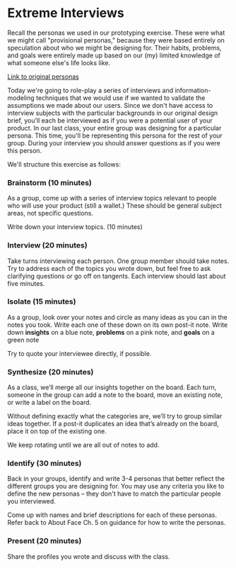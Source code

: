 # Extreme Interviews

Recall the personas we used in our prototyping exercise. These were what we might call "provisional personas," because they were based entirely on speculation about who we might be designing for. Their habits, problems, and goals were entirely made up based on our (my) limited knowledge of what someone else's life looks like.

[Link to original personas](../extreme-personas/personas.pdf)

Today we're going to role-play a series of interviews and information-modeling  techniques that we would use if we wanted to validate the assumptions we made about our users. Since we don't have access to interview subjects with the particular backgrounds in our original design brief, you'll each be interviewed as if you were a potential user of your product. In our last class, your entire group was designing for a particular persona. This time, you'll be representing this persona for the rest of your group. During your interview you should answer questions as if you were this person.

We'll structure this exercise as follows:

### Brainstorm (10 minutes)
As a group, come up with a series of interview topics relevant to people who will use your product (still a wallet.) These should be general subject areas, not specific questions.

Write down your interview topics. (10 minutes)

### Interview (20 minutes)
Take turns interviewing each person. One group member should take notes.
Try to address each of the topics you wrote down, but feel free to ask clarifying questions or go off on tangents.
Each interview should last about five minutes.

### Isolate (15 minutes)
As a group, look over your notes and circle as many ideas as you can in the notes you took. Write each one of these down on its own post-it note. Write down **insights** on a blue note, **problems** on a pink note, and **goals** on a green note

Try to quote your interviewee directly, if possible.

### Synthesize (20 minutes)
As a class, we’ll merge all our insights together on the board. Each turn, someone in the group can add a note to the board, move an existing note, or write a label on the board.

Without defining exactly what the categories are, we’ll try to group similar ideas together. If a post-it duplicates an idea that’s already on the board, place it on top of the existing one.

We keep rotating until we are all out of notes to add.

### Identify (30 minutes)
Back in your groups, identify and write 3-4 personas that better reflect the different groups you are designing for. You may use any criteria you like to define the new personas – they don't have to match the particular people you interviewed.

Come up with names and brief descriptions for each of these personas.
Refer back to About Face Ch. 5 on guidance for how to write the personas.

### Present (20 minutes)
Share the profiles you wrote and discuss with the class.
